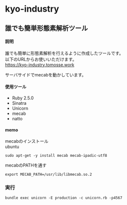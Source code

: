 # kyo-industry

## 誰でも簡単形態素解析ツール

#### 説明
誰でも簡単に形態素解析を行えるように作成したツールです。  
以下のURLからお使いいただけます。  
https://kyo-industry.tomosse.work
  
サーバサイドでmecabを動かしています。

#### 使用ツール
- Ruby 2.5.0
- Sinatra
- Unicorn
- mecab
- natto

#### memo
mecabのインストール  
ubuntu
```
sudo apt-get -y install mecab mecab-ipadic-utf8
```
mecabのPATHを通す
```
export MECAB_PATH=/usr/lib/libmecab.so.2
```

### 実行
```
bundle exec unicorn -E production -c unicorn.rb -p4567
```
